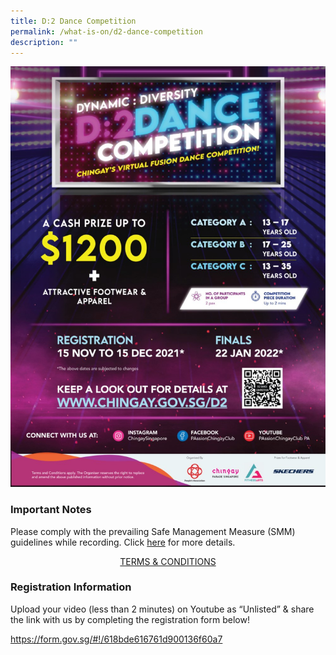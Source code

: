 ```yaml
---
title: D:2 Dance Competition
permalink: /what-is-on/d2-dance-competition
description: ""
---
```

<a id="pagetop"></a>

![Alt text for image on Isomer site](/images/whats-on/d2-dance-2022_s.jpg)

### Important Notes

<p>Please comply with the prevailing Safe Management Measure (SMM) guidelines while recording. Click <a href="" alt="SMM Guidelines">here</a> for more details.</p>

<p style="text-align: center;"><a class="btn btn--primary btn--primary__pink mr-30" href=""><span>TERMS &amp; CONDITIONS</span></a></p>

### Registration Information

<p>Upload your video (less than 2 minutes) on Youtube as “Unlisted” & share the link with us by completing the registration form below!</p>

https://form.gov.sg/#!/618bde616761d900136f60a7